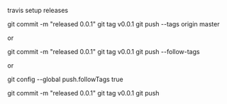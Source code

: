 travis setup releases


git commit -m "released 0.0.1"
git tag v0.0.1
git push --tags origin master

or

git commit -m "released 0.0.1"
git tag v0.0.1
git push --follow-tags

or

git config --global push.followTags true

git commit -m "released 0.0.1"
git tag v0.0.1
git push
